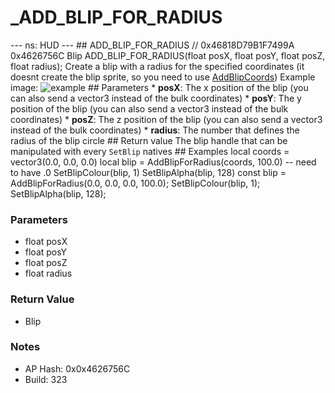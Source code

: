 # _ADD_BLIP_FOR_RADIUS

--- ns: HUD --- ## ADD_BLIP_FOR_RADIUS  // 0x46818D79B1F7499A 0x4626756C Blip ADD_BLIP_FOR_RADIUS(float posX, float posY, float posZ, float radius); Create a blip with a radius for the specified coordinates (it doesnt create the blip sprite, so you need to use [AddBlipCoords](#_0xC6F43D0E))  Example image: ![example](https://i.imgur.com/9hQl3DB.png)  ## Parameters * **posX**: The x position of the blip (you can also send a vector3 instead of the bulk coordinates) * **posY**: The y position of the blip (you can also send a vector3 instead of the bulk coordinates) * **posZ**: The z position of the blip (you can also send a vector3 instead of the bulk coordinates) * **radius**: The number that defines the radius of the blip circle  ## Return value The blip handle that can be manipulated with every `SetBlip` natives   ## Examples local coords = vector3(0.0, 0.0, 0.0)  local blip = AddBlipForRadius(coords, 100.0) -- need to have .0 SetBlipColour(blip, 1) SetBlipAlpha(blip, 128)  const blip = AddBlipForRadius(0.0, 0.0, 0.0, 100.0); SetBlipColour(blip, 1); SetBlipAlpha(blip, 128);

### Parameters
* float posX
* float posY
* float posZ
* float radius

### Return Value
* Blip

### Notes
* AP Hash: 0x0x4626756C
* Build: 323

